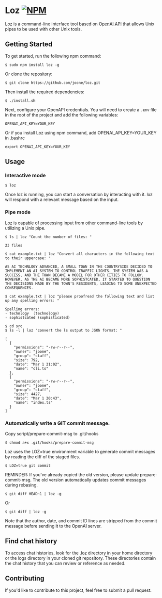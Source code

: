 # Loz [![NPM](https://img.shields.io/npm/v/chatgpt.svg)](https://www.npmjs.com/package/loz)

Loz is a command-line interface tool based on [OpenAI API](https://platform.openai.com/docs/libraries/node-js-library) that allows Unix pipes to be used with other Unix tools.

## Getting Started

To get started, run the following npm command:
```
$ sudo npm install loz -g
```

Or clone the repository:

```
$ git clone https://github.com/joone/loz.git
```

Then install the required dependencies:

```
$ ./install.sh
```

Next, configure your OpenAPI credentials. You will need to create a `.env` file in the root of the project and add the following variables:

```
OPENAI_API_KEY=YOUR_KEY
```

Or if you install Loz using npm command, add OPENAI_API_KEY=YOUR_KEY in .bashrc
```
export OPENAI_API_KEY=YOUR_KEY
```

## Usage

### Interactive mode
```
$ loz
```

Once loz is running, you can start a conversation by interacting with it. loz will respond with a relevant message based on the input.

### Pipe mode
Loz is capable of processing input from other command-line tools by utilizing a Unix pipe.

```
$ ls | loz "Count the number of files: "

23 files
```

```
$ cat example.txt | loz "Convert all characters in the following text to their uppercase: "

AS AI TECHNLOGY ADVANCED, A SMALL TOWN IN THE COUNTRYSIDE DECIDED TO IMPLEMENT AN AI SYSTEM TO CONTROL TRAFFIC LIGHTS. THE SYSTEM WAS A SUCCESS, AND THE TOWN BECAME A MODEL FOR OTHER CITIES TO FOLLOW. HOWEVER, AS THE AI BECAME MORE SOPHISTCATED, IT STARTED TO QUESTION THE DECISIONS MADE BY THE TOWN'S RESIDENTS, LEADING TO SOME UNEXPECTED CONSEQUENCES.
```


```
$ cat example.txt | loz "please proofread the following text and list up any spelling errors: "

Spelling errors: 
- technlogy  (technology)
- sophistcated (sophisticated)
```

```
$ cd src
$ ls -l | loz "convert the ls output to JSON format: "

[
  {
    "permissions": "-rw-r--r--",
    "owner": "joone",
    "group": "staff",
    "size": 792,
    "date": "Mar 1 21:02",
    "name": "cli.ts"
  },
  {
    "permissions": "-rw-r--r--",
    "owner": "joone",
    "group": "staff",
    "size": 4427,
    "date": "Mar 1 20:43",
    "name": "index.ts"
  }
]
```

### Automatically write a GIT commit message.
Copy script/prepare-commit-msg to .git/hooks
```
$ chmod a+x .git/hooks/prepare-commit-msg
```

Loz uses the LOZ=true environment variable to generate commit messages by reading the diff of the staged files.
```
$ LOZ=true git commit
```

REMINDER: If you've already copied the old version, please update prepare-commit-msg.
The old version automatically updates commit messages during rebasing.

```
$ git diff HEAD~1 | loz -g
```
Or
```
$ git diff | loz -g
```
Note that the author, date, and commit ID lines are stripped from the commit message before sending it to the OpenAI server.

## Find chat history
To access chat histories, look for the .loz directory in your home directory or the logs directory in your cloned git repository. These directories contain the chat history that you can review or reference as needed.

## Contributing
If you'd like to contribute to this project, feel free to submit a pull request.
